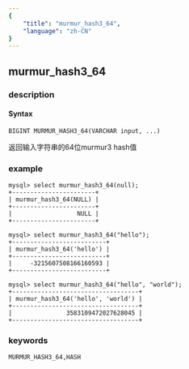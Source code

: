 ```yaml
---
{
    "title": "murmur_hash3_64",
    "language": "zh-CN"
}
---
```


<!-- 
Licensed to the Apache Software Foundation (ASF) under one
or more contributor license agreements.  See the NOTICE file
distributed with this work for additional information
regarding copyright ownership.  The ASF licenses this file
to you under the Apache License, Version 2.0 (the
"License"); you may not use this file except in compliance
with the License.  You may obtain a copy of the License at
  http://www.apache.org/licenses/LICENSE-2.0
Unless required by applicable law or agreed to in writing,
software distributed under the License is distributed on an
"AS IS" BASIS, WITHOUT WARRANTIES OR CONDITIONS OF ANY
KIND, either express or implied.  See the License for the
specific language governing permissions and limitations
under the License.
-->

## murmur_hash3_64

### description
#### Syntax

`BIGINT MURMUR_HASH3_64(VARCHAR input, ...)`

返回输入字符串的64位murmur3 hash值

### example

```
mysql> select murmur_hash3_64(null);
+-----------------------+
| murmur_hash3_64(NULL) |
+-----------------------+
|                  NULL |
+-----------------------+

mysql> select murmur_hash3_64("hello");
+--------------------------+
| murmur_hash3_64('hello') |
+--------------------------+
|     -3215607508166160593 |
+--------------------------+

mysql> select murmur_hash3_64("hello", "world");
+-----------------------------------+
| murmur_hash3_64('hello', 'world') |
+-----------------------------------+
|               3583109472027628045 |
+-----------------------------------+
```

### keywords

    MURMUR_HASH3_64,HASH
